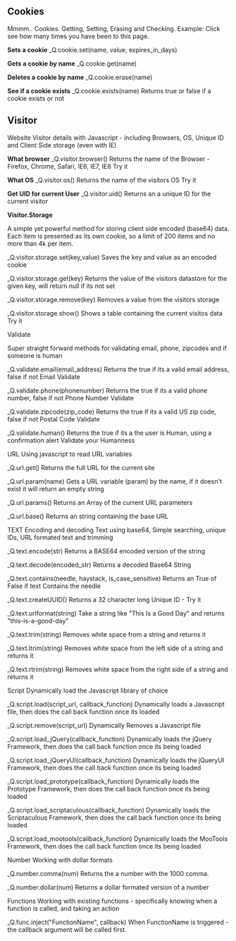 Cookies
--------
Mmmm.. Cookies. Getting, Setting, Erasing and Checking. Example: Click see how many times you have been to this page.


**Sets a cookie**
_Q.cookie.set(name, value, expires_in_days)

**Gets a cookie by name**
_Q.cookie.get(name)

**Deletes a cookie by name**
_Q.cookie.erase(name)

**See if a cookie exists**
_Q.cookie.exists(name)
Returns true or false if a cookie exists or not

Visitor
-------

Website Visitor details with Javascript - including Browsers, OS, Unique ID and Client Side storage (even with IE)

**What browser**
_Q.visitor.browser()
Returns the name of the Browser - Firefox, Chrome, Safari, IE6, IE7, IE8 Try it

**What OS**
_Q.visitor.os()
Returns the name of the visitors OS Try it

**Get UID for current User**
_Q.visitor.uid()
Returns an a unique ID for the current visitor 

**Visitor.Storage**

A simple yet powerful method for storing client side encoded (base64) data. Each item is presented as its own cookie, so a limit of 200 items and no more than 4k per item.

_Q.visitor.storage.set(key,value)
Saves the key and value as an encoded cookie

_Q.visitor.storage.get(key)
Returns the value of the visitors datastore for the given key, will return null if its not set

_Q.visitor.storage.remove(key)
Removes a value from the visitors storage

_Q.visitor.storage.show()
Shows a table containing the current visitos data Try it

Validate

Super straight forward methods for validating email, phone, zipcodes and if someone is human

_Q.validate.email(email_address)
Returns the true if its a valid email address, false if not
Email Validate

_Q.validate.phone(phonenumber)
Returns the true if its a valid phone number, false if not
Phone Number  Validate

_Q.validate.zipcode(zip_code)
Returns the true if its a valid US zip code, false if not
Postal Code  Validate

_Q.validate.human()
Returns the true if its a the user is Human, using a confirmation alert
Validate your Humanness

URL
Using javascript to read URL variables

_Q.url.get()
Returns the full URL for the current site

_Q.url.param(name)
Gets a URL variable (param) by the name, if it doesn't exist it will return an empty string

_Q.url.params()
Returns an Array of the current URL parameters

_Q.url.base()
Returns an string containing the base URL

TEXT
Encoding and decoding Text using base64, Simple searching, unique IDs, URL formated text and trimming

_Q.text.encode(str)
Returns a BASE64 encoded version of the string

_Q.text.decode(encoded_str)
Returns a decoded Base64 String

_Q.text.contains(needle, haystack, is_case_sensitive)
Returns an True of False if text Contains the needle

_Q.text.createUUID()
Returns a 32 character long Unique ID - Try it

_Q.text.urlformat(string)
Take a string like "This Is a Good Day" and returns "this-is-a-good-day"

_Q.text.trim(string)
Removes white space from a string and returns it

_Q.text.ltrim(string)
Removes white space from the left side of a string and returns it

_Q.text.rtrim(string)
Removes white space from the right side of a string and returns it

Script
Dynamically load the Javascript library of choice

_Q.script.load(script_url, callback_function)
Dynamically loads a Javascript file, then does the call back function once its loaded

_Q.script.remove(script_url)
Dynamically Removes a Javascript file

_Q.script.load_jQuery(callback_function)
Dynamically loads the jQuery Framework, then does the call back function once its being loaded

_Q.script.load_jQueryUI(callback_function)
Dynamically loads the jQueryUI Framework, then does the call back function once its being loaded

_Q.script.load_prototype(callback_function)
Dynamically loads the Prototype Framework, then does the call back function once its being loaded

_Q.script.load_scriptaculous(callback_function)
Dynamically loads the Scriptaculous Framework, then does the call back function once its being loaded

_Q.script.load_mootools(callback_function)
Dynamically loads the MooTools Framework, then does the call back function once its being loaded

Number
Working with dollar formats

_Q.number.comma(num)
Returns the a number with the 1000 comma.

_Q.number.dollar(num)
Returns a dollar formated version of a number

Functions
Working with existing functions - specifically knowing when a function is called, and taking an action

_Q.func.inject("FunctionName", callback)
When FunctionName is triggered - the callback argument will be called first.